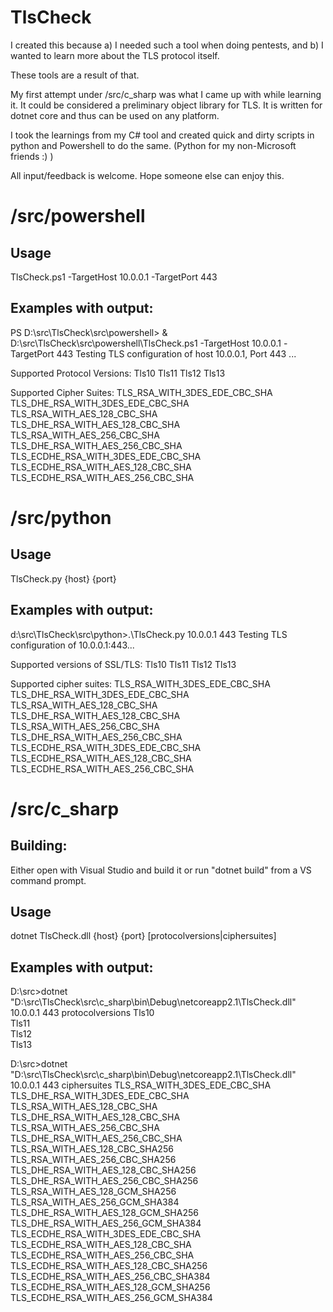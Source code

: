 # TlsCheck
I created this because a) I needed such a tool when doing pentests, and b) I wanted to learn more about the TLS protocol itself.

These tools are a result of that.

My first attempt under /src/c_sharp was what I came up with while learning it. It could be considered a preliminary object library for TLS. It is written for dotnet core and thus can be used on any platform.

I took the learnings from my C# tool and created quick and dirty scripts in python and Powershell to do the same. (Python for my non-Microsoft friends :) )

All input/feedback is welcome. Hope someone else can enjoy this.

# /src/powershell

## Usage
TlsCheck.ps1 -TargetHost 10.0.0.1 -TargetPort 443

## Examples with output:
PS D:\src\TlsCheck\src\powershell> & D:\src\TlsCheck\src\powershell\TlsCheck.ps1 -TargetHost 10.0.0.1 -TargetPort 443
Testing TLS configuration of host 10.0.0.1, Port 443 ...

Supported Protocol Versions:
Tls10
Tls11
Tls12
Tls13

Supported Cipher Suites:
TLS_RSA_WITH_3DES_EDE_CBC_SHA
TLS_DHE_RSA_WITH_3DES_EDE_CBC_SHA
TLS_RSA_WITH_AES_128_CBC_SHA
TLS_DHE_RSA_WITH_AES_128_CBC_SHA
TLS_RSA_WITH_AES_256_CBC_SHA
TLS_DHE_RSA_WITH_AES_256_CBC_SHA
TLS_ECDHE_RSA_WITH_3DES_EDE_CBC_SHA
TLS_ECDHE_RSA_WITH_AES_128_CBC_SHA
TLS_ECDHE_RSA_WITH_AES_256_CBC_SHA

# /src/python

## Usage
TlsCheck.py {host} {port}

## Examples with output:
d:\src\TlsCheck\src\python>.\TlsCheck.py 10.0.0.1 443
Testing TLS configuration of 10.0.0.1:443...

Supported versions of SSL/TLS:
Tls10
Tls11
Tls12
Tls13

Supported cipher suites:
TLS_RSA_WITH_3DES_EDE_CBC_SHA
TLS_DHE_RSA_WITH_3DES_EDE_CBC_SHA
TLS_RSA_WITH_AES_128_CBC_SHA
TLS_DHE_RSA_WITH_AES_128_CBC_SHA
TLS_RSA_WITH_AES_256_CBC_SHA
TLS_DHE_RSA_WITH_AES_256_CBC_SHA
TLS_ECDHE_RSA_WITH_3DES_EDE_CBC_SHA
TLS_ECDHE_RSA_WITH_AES_128_CBC_SHA
TLS_ECDHE_RSA_WITH_AES_256_CBC_SHA

# /src/c_sharp

## Building:
Either open with Visual Studio and build it or run "dotnet build" from a VS command prompt.

## Usage
dotnet TlsCheck.dll {host} {port} [protocolversions|ciphersuites]

## Examples with output:
D:\src>dotnet "D:\src\TlsCheck\src\c_sharp\bin\Debug\netcoreapp2.1\TlsCheck.dll" 10.0.0.1 443 protocolversions
Tls10  
Tls11  
Tls12  
Tls13  

D:\src>dotnet "D:\src\TlsCheck\src\c_sharp\bin\Debug\netcoreapp2.1\TlsCheck.dll" 10.0.0.1 443 ciphersuites
TLS_RSA_WITH_3DES_EDE_CBC_SHA  
TLS_DHE_RSA_WITH_3DES_EDE_CBC_SHA  
TLS_RSA_WITH_AES_128_CBC_SHA  
TLS_DHE_RSA_WITH_AES_128_CBC_SHA  
TLS_RSA_WITH_AES_256_CBC_SHA  
TLS_DHE_RSA_WITH_AES_256_CBC_SHA  
TLS_RSA_WITH_AES_128_CBC_SHA256  
TLS_RSA_WITH_AES_256_CBC_SHA256  
TLS_DHE_RSA_WITH_AES_128_CBC_SHA256  
TLS_DHE_RSA_WITH_AES_256_CBC_SHA256  
TLS_RSA_WITH_AES_128_GCM_SHA256  
TLS_RSA_WITH_AES_256_GCM_SHA384  
TLS_DHE_RSA_WITH_AES_128_GCM_SHA256  
TLS_DHE_RSA_WITH_AES_256_GCM_SHA384  
TLS_ECDHE_RSA_WITH_3DES_EDE_CBC_SHA  
TLS_ECDHE_RSA_WITH_AES_128_CBC_SHA  
TLS_ECDHE_RSA_WITH_AES_256_CBC_SHA  
TLS_ECDHE_RSA_WITH_AES_128_CBC_SHA256  
TLS_ECDHE_RSA_WITH_AES_256_CBC_SHA384  
TLS_ECDHE_RSA_WITH_AES_128_GCM_SHA256  
TLS_ECDHE_RSA_WITH_AES_256_GCM_SHA384  
